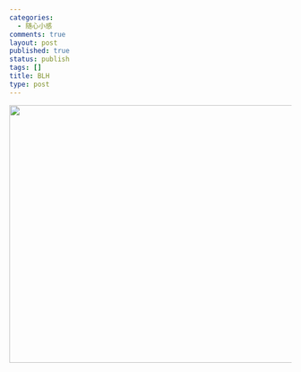 ```yaml
--- 
categories: 
  - 随心小感
comments: true
layout: post
published: true
status: publish
tags: []
title: BLH
type: post
---
```

<img class="alignnone" title="宝雷杭" src="http://l.ruby-china.org/photo/18017f0992bf7434227317fb2e2276a8.jpg" alt="" width="680" height="460">
